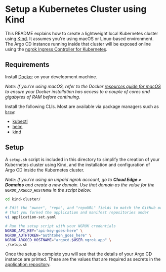 # Setup a Kubernetes Cluster using Kind

This README explains how to create a lightweight local Kubernetes cluster using
[Kind](https://kind.sigs.k8s.io/). It assumes you're using macOS or Linux-based
environment. The Argo CD instance running inside that cluster will be exposed
online using the [ngrok Ingress Controller for Kubernetes](https://ngrok.com/docs/using-ngrok-with/k8s/). 

## Requirements

Install [Docker](https://docs.docker.com/engine/install/) on your development
machine.

_Note: If you're using macOS, refer to the Docker [resources guide for macOS](https://docs.docker.com/desktop/settings/mac/#resources) to ensure your Docker installation has access to a couple of cores and gigabytes of RAM before continuing._

Install the following CLIs. Most are available via package managers such as
[`brew`](https://brew.sh/):

* [kubectl](https://kubernetes.io/docs/reference/kubectl/)
* [helm](https://helm.sh/docs/intro/install/)
* [kind](https://kind.sigs.k8s.io/docs/user/quick-start/#installation)

## Setup

A `setup.sh` script is included in this directory to simplify the creation of
your Kubernetes cluster using Kind, and the installation and configuration of
Argo CD inside the Kubernetes cluster.

_Note: If you're using an unpaid ngrok account, go to **Cloud Edge > Domains** and create a new domain. Use that domain as the value for the `NGROK_ARGOCD_HOSTNAME` in the script below._

```bash
cd kind-cluster/

# Edit the "owner", "repo", and "repoURL" fields to match the GitHub org/username
# that you forked the application and manifest repositories under
vi application-set.yaml

# Run the setup script with your NGROK credentials
NGROK_API_KEY="api-key-goes-here" \
NGROK_AUTHTOKEN="authtoken_goes_here" \
NGROK_ARGOCD_HOSTNAME="argocd.$USER.ngrok.app" \
./setup.sh
```

Once the setup is complete you will see that the details of your Argo CD
instance are printed. These are the values that are required as secrets in the
[application repository](https://github.com/evanshortiss/neon-kube-previews-application#requirements).
